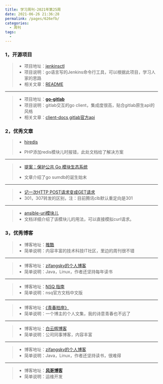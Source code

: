 ```yaml
---
title: 学习周刊-2021年第25周
date: 2021-06-26 21:36:28
permalink: /pages/626efb/
categories:
  - 周刊
tags:
  - 
---
```


### **1，开源项目**

> - 项目地址：[jenkinsctl](https://github.com/dougsland/jenkinsctl)
> - 项目说明：go语言写的Jenkins命令行工具，可以根据此项目，学习人家的思路
> - 相关文章：[README](https://github.com/dougsland/jenkinsctl/blob/main/README.md)

----

> - 项目地址：**[go-gitlab](https://github.com/xanzy/go-gitlab)**
> - 项目说明：gitlab交互的go client，集成度很高，贴合gitlab原生api的风格
> - 相关文章：[client-docs](https://pkg.go.dev/github.com/xanzy/go-gitlab#GroupsService),[gitlab官方api](https://docs.gitlab.com/archives/)

### **2，优秀文章**

> - [hiredis](http://www.cxyzjd.com/article/u013705128/81708448)
>
> - PHP添加redis模块儿时报错，此处文档给了解决方案

----

>  -  [提案：保护公共 Go 模块生态系统](https://go.googlesource.com/proposal/+/master/design/25530-sumdb.md#proxying-a-checksum-database%EF%BC%89%E3%80%82)
>
>  -  文章介绍了go sumdb的诞生始末

----

> -  [记一次HTTP POST请求变成GET请求](https://www.jianshu.com/p/3ab8ba6040bc)
> -  301，307转发的区别，注：目前腾讯clb默认重定向是301

----

> - [ansible-uri模块儿](https://docs.ansible.com/ansible/latest/collections/ansible/builtin/uri_module.html)
> - 文档详细介绍了该模块儿的用法，可以直接模拟curl请求。

### **3，优秀博客**

> - 博客地址：[推酷](https://www.tuicool.com/a/)
> - 简单说明：内容丰富的技术科技IT社区，里边的周刊很不错

----

> - 博客地址：[zifangsky的个人博客](https://www.zifangsky.cn/)
> - 简单说明：Java，Linux，作者还坚持每年读书

----

> - 博客地址：[NSQ 指南](https://doc.yonyoucloud.com/doc/wiki/project/nsq-guide/index.html)
> - 简单说明：nsq官方文档中文版

----

> - 博客地址：[《青春拍岸》](https://mobilesite.github.io/corpus/)
> - 简单说明：一个博主的个人文集，我的诗意青春也不远了

----

> - 博客地址：[白云辉博客](https://www.yuque.com/kshare)
> - 简单说明：公司同事博客，内容丰富

---

> - 博客地址：[zifangsky的个人博客](https://www.zifangsky.cn/)
> - 简单说明：Java，Linux，作者还坚持读书，很难得

---

> - 博客地址：[**风哥博客**](https://www.guji.work/)
> - 简单说明：运维开发
